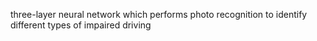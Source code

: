  three-layer neural network which performs photo recognition to identify different types of impaired driving
